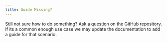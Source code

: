 ```yaml
---
title: Guide Missing?
---
```


Still not sure how to do something? [Ask a question](https://github.com/type-route/type-route/issues/new) on the GitHub repository. If its a common enough use case we may update the documentation to add a guide for that scenario.
